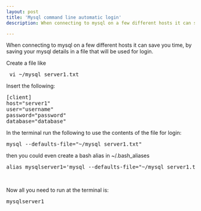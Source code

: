```yaml
---
layout: post
title: 'Mysql command line automatic login'
description: When connecting to mysql on a few different hosts it can save you time, by saving your mysql details in a file that will be used for login.

---
```



When connecting to mysql on a few different hosts it can save you time, by saving your mysql details in a file that will be used for login.

Create a file like 
<pre> vi ~/mysql_server1.txt </pre>

Insert the following:
 
<pre>[client]
host="server1"
user="username"
password="password"
database="database" </pre> 

In the terminal run the following to use the contents of the file for login:
<pre>mysql --defaults-file="~/mysql_server1.txt" </pre>

then you could even create a bash alias in ~/.bash_aliases

<pre>alias mysqlserver1='mysql --defaults-file="~/mysql_server1.txt"' </pre>
<br />

Now all you need to run at the terminal is: 
<pre>mysqlserver1 </pre>
